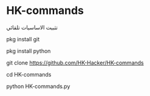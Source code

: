 
# HK-commands



تثبيت الاساسيات تلقائي 


pkg install git 


pkg install python


git clone https://github.com/HK-Hacker/HK-commands


cd HK-commands

python HK-commands.py
